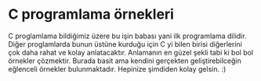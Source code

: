 # C programlama örnekleri
C proglamlama bildiğimiz üzere bu işin babası yani ilk programlama dilidir. Diğer proglamlarda bunun üstüne kurduğu için C yi bilen birisi diğerlerini çok daha rahat ve kolay anlatacaktır. Anlamanın en güzel şekli tabi ki bol bol örnekler çözmektir. Burada basit ama kendini gerçekten geliştirebilceğin eğlenceli örnekler bulunmaktadır. Hepinize şimdiden kolay gelsin. :)  
